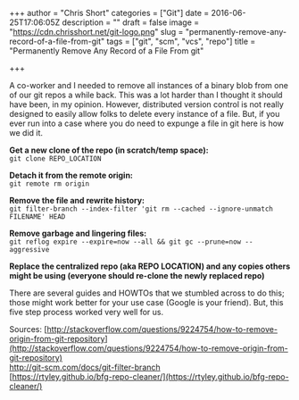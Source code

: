 +++
author = "Chris Short"
categories = ["Git"]
date = 2016-06-25T17:06:05Z
description = ""
draft = false
image = "https://cdn.chrisshort.net/git-logo.png"
slug = "permanently-remove-any-record-of-a-file-from-git"
tags = ["git", "scm", "vcs", "repo"]
title = "Permanently Remove Any Record of a File From git"

+++

A co-worker and I needed to remove all instances of a binary blob from one of our git repos a while back. This was a lot harder than I thought it should have been, in my opinion. However, distributed version control is not really designed to easily allow folks to delete every instance of a file. But, if you ever run into a case where you do need to expunge a file in git here is how we did it.

<script async src="//pagead2.googlesyndication.com/pagead/js/adsbygoogle.js"></script>
<!-- chrisshort.net Responsive -->
<ins class="adsbygoogle"
     style="display:block"
     data-ad-client="ca-pub-8972983586873269"
     data-ad-slot="1297095894"
     data-ad-format="auto"></ins>
<script>
   (adsbygoogle = window.adsbygoogle || []).push({});
</script>

**Get a new clone of the repo (in scratch/temp space):** <br />
`git clone REPO_LOCATION`

**Detach it from the remote origin:**<br />
`git remote rm origin`

**Remove the file and rewrite history:**<br />
`git filter-branch --index-filter 'git rm --cached --ignore-unmatch FILENAME' HEAD`

**Remove garbage and lingering files:**<br />
`git reflog expire --expire=now --all && git gc --prune=now --aggressive`

**Replace the centralized repo (aka REPO LOCATION) and any copies others might be using (everyone should re-clone the newly replaced repo)**

There are several guides and HOWTOs that we stumbled across to do this; those might work better for your use case (Google is your friend). But, this five step process worked very well for us.

Sources:
[http://stackoverflow.com/questions/9224754/how-to-remove-origin-from-git-repository](http://stackoverflow.com/questions/9224754/how-to-remove-origin-from-git-repository)<br />
[http://git-scm.com/docs/git-filter-branch
](http://git-scm.com/docs/git-filter-branch)<br />
[https://rtyley.github.io/bfg-repo-cleaner/](https://rtyley.github.io/bfg-repo-cleaner/)
